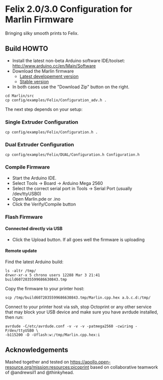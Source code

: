 # Felix 2.0/3.0 Configuration for Marlin Firmware

Bringing silky smooth prints to Felix.

## Build HOWTO

  - Install the latest non-beta Arduino software IDE/toolset: http://www.arduino.cc/en/Main/Software
  - Download the Marlin firmware
    - [Latest developement version](https://github.com/MarlinFirmware/Marlin/tree/Development)
    - [Stable version](https://github.com/MarlinFirmware/Marlin/tree/Development)
  - In both cases use the "Download Zip" button on the right.

```shell
cd Marlin/src
cp config/examples/Felix/Configuration_adv.h .
```

The next step depends on your setup:

### Single Extruder Configuration

```shell
cp config/examples/Felix/Configuration.h .
```

### Dual Extruder Configuration

```shell
cp config/examples/Felix/DUAL/Configuration.h Configuration.h
```

### Compile Firmware

  - Start the Arduino IDE.
  - Select Tools -> Board -> Arduino Mega 2560
  - Select the correct serial port in Tools -> Serial Port (usually /dev/ttyUSB0)
  - Open Marlin.pde or .ino
  - Click the Verify/Compile button

### Flash Firmware

#### Connected directly via USB

  - Click the Upload button. If all goes well the firmware is uploading

#### Remote update

Find the latest Arduino build:

```shell
ls -altr /tmp/
drwxr-xr-x 5 chrono users 12288 Mar 3 21:41 build6072035599686630843.tmp
```

Copy the firmware to your printer host:

```shell
scp /tmp/build6072035599686630843.tmp/Marlin.cpp.hex a.b.c.d:/tmp/
```

Connect to your printer host via ssh, stop Octoprint or any other service that may block your USB device and make sure you have avrdude installed, then run:

```shell
avrdude -C/etc/avrdude.conf -v -v -v -patmega2560 -cwiring -P/dev/ttyUSB0 \
-b115200 -D -Uflash:w:/tmp/Marlin.cpp.hex:i
```

## Acknowledgements

Mashed together and tested on https://apollo.open-resource.org/mission:resources:picoprint based on collaborative teamwork of @andrewsil1 and @thinkyhead.

